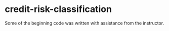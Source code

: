 # credit-risk-classification

Some of the beginning code was written with assistance from the instructor.
